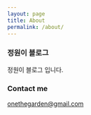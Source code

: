 ```yaml
---
layout: page
title: About
permalink: /about/
---
```




### 정원이 블로그

정원이 블로그 입니다.

### Contact me

[onethegarden@gmail.com](mailto:onethegarden@gmail.com)

